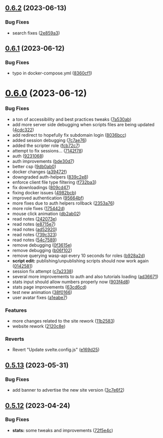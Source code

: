 ## [0.6.2](https://github.com/Torwent/wasp-webapp/compare/v0.6.1...v0.6.2) (2023-06-13)


### Bug Fixes

* search fixes ([2e859a3](https://github.com/Torwent/wasp-webapp/commit/2e859a3ea123fba5765e1dd3546fa37db34faac9))



## [0.6.1](https://github.com/Torwent/wasp-webapp/compare/v0.6.0...v0.6.1) (2023-06-12)


### Bug Fixes

* typo in docker-compose.yml ([8360cf1](https://github.com/Torwent/wasp-webapp/commit/8360cf158d61b4e065851f0bfbcdc967096d35d9))



# [0.6.0](https://github.com/Torwent/wasp-webapp/compare/v0.5.13...v0.6.0) (2023-06-12)


### Bug Fixes

* a ton of accessibility and best practices tweaks ([7a530ab](https://github.com/Torwent/wasp-webapp/commit/7a530ab24e32d911bca5cfbb3821be762a452356))
* add more server side debugging when scripts files are being updated ([4cdc322](https://github.com/Torwent/wasp-webapp/commit/4cdc322da24bbf88d61aa01a33d4df1b1e7cdbe9))
* add redirect to hopefully fix subdomain login ([8036bcc](https://github.com/Torwent/wasp-webapp/commit/8036bccd255854be2a8af1ab23284451c7b406aa))
* added session debugging ([7c7ae76](https://github.com/Torwent/wasp-webapp/commit/7c7ae76de2af7a77024cea9d768ec803451a6d6e))
* added the scripter role ([fcb72c7](https://github.com/Torwent/wasp-webapp/commit/fcb72c75297b5c8f4e755ac1c5b0e541a3b93944))
* attempt to fix sessions... ([7142f78](https://github.com/Torwent/wasp-webapp/commit/7142f782ce8809ee01c8ae074f00e9ec97ab4eec))
* auth ([9231068](https://github.com/Torwent/wasp-webapp/commit/9231068f9a18c993040690d73ef26c174c336a88))
* auth improvements ([bde30d7](https://github.com/Torwent/wasp-webapp/commit/bde30d78ef1caa939322621063a50aac50efd456))
* better csp ([9db0ab0](https://github.com/Torwent/wasp-webapp/commit/9db0ab02ab8df19be0fe5b512f1b663d1afec2bb))
* docker changes ([a39472f](https://github.com/Torwent/wasp-webapp/commit/a39472f154132f6a6e78dbaa743f6dd6c4ae3fd9))
* downgraded auth-helpers ([839c2e8](https://github.com/Torwent/wasp-webapp/commit/839c2e89fa3cfbc8c2b68f74fd064c80936a94e0))
* enforce client file type filtering ([f732ba3](https://github.com/Torwent/wasp-webapp/commit/f732ba34713df5ce8078e5c6c458519176e0ba9f))
* fix downloadings ([809cd47](https://github.com/Torwent/wasp-webapp/commit/809cd47df2789f399fbc5276723659c7ba21a262))
* fixing docker issues ([4982bcb](https://github.com/Torwent/wasp-webapp/commit/4982bcbf716031c345ea77d0bd91f8d431e442ca))
* improved authentication ([95664bf](https://github.com/Torwent/wasp-webapp/commit/95664bff25f5d36083c5650406be423f7d232e2f))
* more fixes due to auth helpers rollback ([2353a76](https://github.com/Torwent/wasp-webapp/commit/2353a7698253621608e64e7c4b59a066e4785f5f))
* more role fixes ([175442d](https://github.com/Torwent/wasp-webapp/commit/175442de7381846f35d51031aec1b2ac8baed825))
* mouse click animation ([db2ab02](https://github.com/Torwent/wasp-webapp/commit/db2ab02583d9f7140cded346f804e1dadfe38c01))
* read notes ([242073e](https://github.com/Torwent/wasp-webapp/commit/242073e70466cb10bb9d34af7d3348cc835d12c8))
* read notes ([e8715e7](https://github.com/Torwent/wasp-webapp/commit/e8715e7f805ae8c2d03cdc977dabad18c9cfbe3d))
* read notes ([ad52920](https://github.com/Torwent/wasp-webapp/commit/ad5292081fe68ded5ef883ab1cd64b9aca6ad191))
* read notes ([739c323](https://github.com/Torwent/wasp-webapp/commit/739c32357093354963cafcfa6b0f7ff38309642c))
* read notes ([54c7589](https://github.com/Torwent/wasp-webapp/commit/54c75894f68ee003ab7a640e6b82fdb2411f4c6a))
* remove debugging ([0f3615e](https://github.com/Torwent/wasp-webapp/commit/0f3615eef5b03180ed2c6bf71de1b906f6ba0d66))
* remove debugging ([b06f102](https://github.com/Torwent/wasp-webapp/commit/b06f102dafad96b4df75425fc6537ea85e5e1855))
* remove querying wasp-api every 10 seconds for roles ([b928a2d](https://github.com/Torwent/wasp-webapp/commit/b928a2da253092a5adf97a94eb02b44e0dad867f))
* **script edit:** publishing/unpublishing scripts should now work again ([0142581](https://github.com/Torwent/wasp-webapp/commit/01425811eb5e926cdd25007c107d6c553980d873))
* session fix attempt ([c7a2338](https://github.com/Torwent/wasp-webapp/commit/c7a23389ba920f0e518fc80baad9466e17f320fe))
* several more improvements to auth and also tutorials loading ([ad36671](https://github.com/Torwent/wasp-webapp/commit/ad36671b5a617c679813002400fdf3206d5c0168))
* stats input should allow numbers properly now ([903f4d8](https://github.com/Torwent/wasp-webapp/commit/903f4d8b4e75c88329b74131728a2e98aaad19af))
* stats page improvements ([63cd6cd](https://github.com/Torwent/wasp-webapp/commit/63cd6cd03c1c780ee6e13d2fa9f1adcc40d0f79e))
* test new animation ([38f0166](https://github.com/Torwent/wasp-webapp/commit/38f016630b5f349f812b2d0deb6e563855a5f3a4))
* user avatar fixes ([a1eabe7](https://github.com/Torwent/wasp-webapp/commit/a1eabe7b8dac0f2cbec75da5634a46447975025a))


### Features

* more changes related to the site rework ([11b2583](https://github.com/Torwent/wasp-webapp/commit/11b25830debfb8e17ca54594850864ca1e692718))
* website rework ([2120c8e](https://github.com/Torwent/wasp-webapp/commit/2120c8eeebf131afbbc538cf7d2440f92cb26250))


### Reverts

* Revert "Update svelte.config.js" ([e169d25](https://github.com/Torwent/wasp-webapp/commit/e169d25cb043b82e7a3cbddc201254fc8820b117))



## [0.5.13](https://github.com/Torwent/wasp-webapp/compare/v0.5.12...v0.5.13) (2023-05-31)


### Bug Fixes

* add banner to advertise the new site version ([3c7e6f2](https://github.com/Torwent/wasp-webapp/commit/3c7e6f2a056af16316c69df613848be0a3010f00))



## [0.5.12](https://github.com/Torwent/wasp-webapp/compare/v0.5.11...v0.5.12) (2023-04-24)


### Bug Fixes

* **stats:** some tweaks and improvements ([72f5e4c](https://github.com/Torwent/wasp-webapp/commit/72f5e4c231b6e80ef752b13e3e11ccb443bee542))



